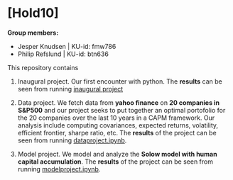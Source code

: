 # \[Hold10\]

**Group members:**
- Jesper Knudsen | KU-id: fmw786
- Philip Refslund | KU-id: btn636

This repository contains  
1. Inaugural project. Our first encounter with python. The **results** can be seen from running [inaugural project](https://github.com/NumEconCopenhagen/projects-2023-fmw786/blob/main/inauguralproject/Inaguralproject.ipynb)

2. Data project. We fetch data from **yahoo finance** on **20 companies in S&P500** and our project seeks to put together an optimal portofolio for the 20 companies over the last 10 years in a CAPM framework. Our analysis include computing covariances, expected returns, volatility, efficient frontier, sharpe ratio, etc.
The **results** of the project can be seen from running [dataproject.ipynb](dataproject.ipynb).

3. Model project. We model and analyze the **Solow model with human capital accumulation**. The **results** of the project can be seen from running [modelproject.ipynb](modelproject.ipynb).
